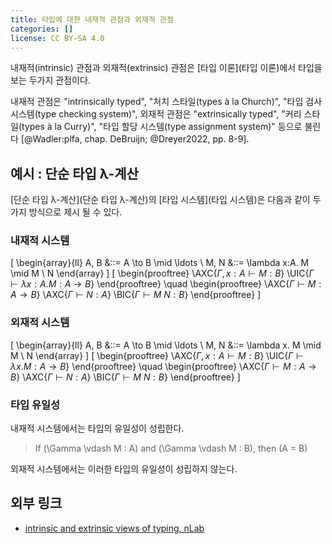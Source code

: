 ```yaml
---
title: 타입에 대한 내재적 관점과 외재적 관점
categories: []
license: CC BY-SA 4.0
---
```


내재적(intrinsic) 관점과 외재적(extrinsic) 관점은 [타입 이론](타입 이론)에서 타입을 보는 두가지 관점이다.

내재적 관점은 "intrinsically typed", "처치 스타일(types à la Church)", "타입 검사 시스템(type checking system)",
외재적 관점은 "extrinsically typed", "커리 스타일(types à la Curry)", "타입 할당 시스템(type assignment system)" 등으로 불린다 [@Wadler:plfa, chap. DeBruijn; @Dreyer2022, pp. 8-9].

## 예시 : 단순 타입 λ-계산
[단순 타입 λ-계산](단순 타입 λ-계산)의 [타입 시스템](타입 시스템)은 다음과 같이 두가지 방식으로 제시 될 수 있다.

### 내재적 시스템
\[
\begin{array}{ll}
A, B &::= A \to B \mid \ldots \\
M, N &::= \lambda x:A. M \mid M \ N
\end{array}
\]
\[
\begin{prooftree}
\AXC{$\Gamma , x:A \vdash M : B$}
\UIC{$\Gamma \vdash \lambda x:A. M : A \to B$}
\end{prooftree}
\quad
\begin{prooftree}
\AXC{$\Gamma \vdash M : A \to B$}
\AXC{$\Gamma \vdash N : A$}
\BIC{$\Gamma \vdash M \ N : B$}
\end{prooftree}
\]

### 외재적 시스템
\[
\begin{array}{ll}
A, B &::= A \to B \mid \ldots \\
M, N &::= \lambda x. M \mid M \ N
\end{array}
\]
\[
\begin{prooftree}
\AXC{$\Gamma , x:A \vdash M : B$}
\UIC{$\Gamma \vdash \lambda x. M : A \to B$}
\end{prooftree}
\quad
\begin{prooftree}
\AXC{$\Gamma \vdash M : A \to B$}
\AXC{$\Gamma \vdash N : A$}
\BIC{$\Gamma \vdash M \ N : B$}
\end{prooftree}
\]

### 타입 유일성
내재적 시스템에서는 타입의 유일성이 성립한다.
> If \(\Gamma \vdash M : A\) and \(\Gamma \vdash M : B\), then \(A = B\)

외재적 시스템에서는 이러한 타입의 유일성이 성립하지 않는다.

## 외부 링크
* [intrinsic and extrinsic views of typing, nLab](https://ncatlab.org/nlab/show/intrinsic+and+extrinsic+views+of+typing)
